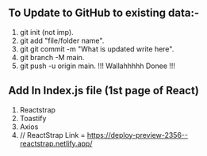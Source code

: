 ## To Update to GitHub to existing data:-

1. git init (not imp).
2. git add "file/folder name".
3. git git commit -m "What is updated write here".
4. git branch -M main.
5. git push -u origin main.
   !!! Wallahhhhh Donee !!!

## Add In Index.js file (1st page of React)

1.  Reactstrap <!-- Custom CSS frameWork (BootStrap) -->
2.  Toastify <!-- To Give Message Modern look -->
3.  Axios <!-- To Call Web Sevice (URL/APIs) through React -->
4.  // ReactStrap Link = https://deploy-preview-2356--reactstrap.netlify.app/
